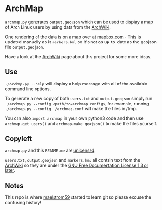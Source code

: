 ArchMap
=======

`archmap.py` generates `output.geojson` which can be used to display a map of Arch Linux users by using data from the [ArchWiki](https://wiki.archlinux.org/index.php/ArchMap/List).

One rendering of the data is on a map over at [mapbox.com](https://a.tiles.mapbox.com/v3/alux.hclg4eg0/page.html?secure=1#4/39.63/-104.91) - This is updated manually as is `markers.kml` so it's not as up-to-date as the geojson file `output.geojson`.

Have a look at the [ArchWiki](https://wiki.archlinux.org/index.php/ArchMap) page about this project for some more ideas.


Use
----
`./archmp.py --help` will display a help message with all of the available command line options.

To generate a new copy of both `users.txt` and `output.geojson` simply run `./archmap.py --config <path/to/archmap.config>`, for example, running `./archmap.py --config ./archmap.conf` will make the files in /tmp.

You can also `import archmap` in your own python3 code and then use `archmap.get_users()` and `archmap.make_geojson()` to make the files yourself.


Copyleft
--------
`archmap.py` and this `README.me` are [unicensed](http://unlicense.org/).

`users.txt`, `output.geojson` and `markers.kml` all contain text from the [ArchWiki](https://wiki.archlinux.org/index.php/ArchMap/List) so they are under the [GNU Free Documentation License 1.3 or later](http://www.gnu.org/copyleft/fdl.html).


Notes
-----
This repo is where [maelstrom59](https://github.com/maelstrom59) started to learn git so please excuse the confusing history!
